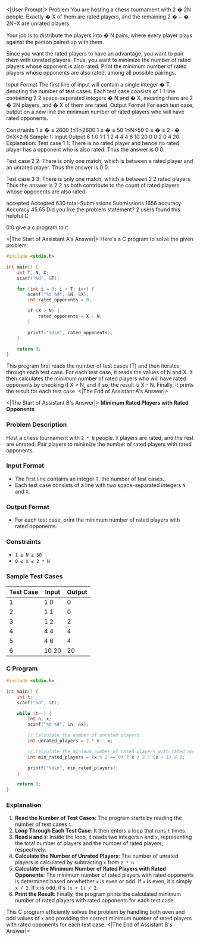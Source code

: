 <|User Prompt|>
Problem
You are hosting a chess tournament with 
2
�
2N people. Exactly 
�
X of them are rated players, and the remaining 
2
�
−
�
2N−X are unrated players.

Your job is to distribute the players into 
�
N pairs, where every player plays against the person paired up with them.

Since you want the rated players to have an advantage, you want to pair them with unrated players. Thus, you want to minimize the number of rated players whose opponent is also rated.
Print the minimum number of rated players whose opponents are also rated, among all possible pairings.

Input Format
The first line of input will contain a single integer 
�
T, denoting the number of test cases.
Each test case consists of 
1
1 line containing 
2
2 space-separated integers 
�
N and 
�
X, meaning there are 
2
�
2N players, and 
�
X of them are rated.
Output Format
For each test case, output on a new line the minimum number of rated players who will have rated opponents.

Constraints
1
≤
�
≤
2600
1≤T≤2600
1
≤
�
≤
50
1≤N≤50
0
≤
�
≤
2
⋅
�
0≤X≤2⋅N
Sample 1:
Input
Output
6
1 0
1 1
1 2
4 4
4 6
10 20
0
0
2
0
4
20
Explanation:
Test case 
1
1: There is no rated player and hence no rated player has a opponent who is also rated. Thus the answer is 
0
0.

Test case 
2
2: There is only one match, which is between a rated player and an unrated player. Thus the answer is 
0
0.

Test case 
3
3: There is only one match, which is between 
2
2 rated players. Thus the answer is 
2
2 as both contribute to the count of rated players whose opponents are also rated.

accepted
Accepted
630
total-Submissions
Submissions
1656
accuracy
Accuracy
45.65
Did you like the problem statement?
2 users found this helpful
C
​



0:0
 give a c program to it

<|The Start of Assistant A's Answer|>
Here's a C program to solve the given problem:

```c
#include <stdio.h>

int main() {
    int T, N, X;
    scanf("%d", &T);

    for (int i = 0; i < T; i++) {
        scanf("%d %d", &N, &X);
        int rated_opponents = 0;

        if (X > N) {
            rated_opponents = X - N;
        }

        printf("%d\n", rated_opponents);
    }

    return 0;
}
```

This program first reads the number of test cases (T) and then iterates through each test case. For each test case, it reads the values of N and X. It then calculates the minimum number of rated players who will have rated opponents by checking if X > N, and if so, the result is X - N. Finally, it prints the result for each test case.
<|The End of Assistant A's Answer|>

<|The Start of Assistant B's Answer|>
**Minimum Rated Players with Rated Opponents**

### Problem Description

Host a chess tournament with `2 * N` people. `X` players are rated, and the rest are unrated. Pair players to minimize the number of rated players with rated opponents.

### Input Format

- The first line contains an integer `T`, the number of test cases.
- Each test case consists of a line with two space-separated integers `N` and `X`.

### Output Format

- For each test case, print the minimum number of rated players with rated opponents.

### Constraints

- `1 ≤ N ≤ 50`
- `0 ≤ X ≤ 2 * N`

### Sample Test Cases

| Test Case | Input | Output |
| --- | --- | --- |
| 1    | 1 0 | 0    |
| 2    | 1 1 | 0    |
| 3    | 1 2 | 2    |
| 4    | 4 4 | 4    |
| 5    | 4 6 | 4    |
| 6    | 10 20 | 20 |

### C Program

```c
#include <stdio.h>

int main() {
    int t;
    scanf("%d", &t);

    while (t--) {
        int n, x;
        scanf("%d %d", &n, &x);

        // Calculate the number of unrated players
        int unrated_players = 2 * n - x;

        // Calculate the minimum number of rated players with rated opponents
        int min_rated_players = (x % 2 == 0) ? x / 2 : (x + 1) / 2;

        printf("%d\n", min_rated_players);
    }

    return 0;
}
```

### Explanation

1.  **Read the Number of Test Cases**: The program starts by reading the number of test cases `t`.
2.  **Loop Through Each Test Case**: It then enters a loop that runs `t` times.
3.  **Read `N` and `X`**: Inside the loop, it reads two integers `n` and `x`, representing the total number of players and the number of rated players, respectively.
4.  **Calculate the Number of Unrated Players**: The number of unrated players is calculated by subtracting `x` from `2 * n`.
5.  **Calculate the Minimum Number of Rated Players with Rated Opponents**: The minimum number of rated players with rated opponents is determined based on whether `x` is even or odd. If `x` is even, it's simply `x / 2`. If `x` is odd, it's `(x + 1) / 2`.
6.  **Print the Result**: Finally, the program prints the calculated minimum number of rated players with rated opponents for each test case.

This C program efficiently solves the problem by handling both even and odd values of `x` and providing the correct minimum number of rated players with rated opponents for each test case.
<|The End of Assistant B's Answer|>